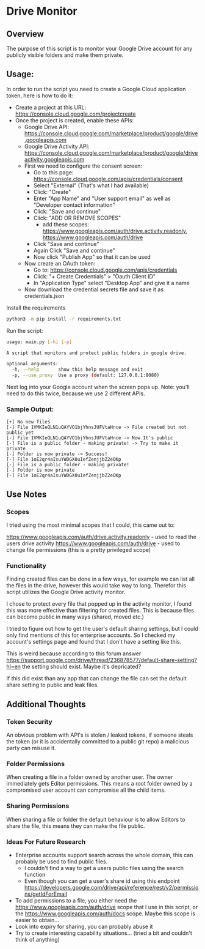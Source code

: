 # Drive Monitor

## Overview

The purpose of this script is to monitor your Google Drive account for any publicly visible folders and make them private.

## Usage:

In order to run the script you need to create a Google Cloud application token, here is how to do it:

* Create a project at this URL: https://console.cloud.google.com/projectcreate
* Once the project is created, enable these APIs:
  * Google Drive API: https://console.cloud.google.com/marketplace/product/google/drive.googleapis.com
  * Google Drive Activity API: https://console.cloud.google.com/marketplace/product/google/driveactivity.googleapis.com
  * First we need to configure the consent screen:
    * Go to this page: https://console.cloud.google.com/apis/credentials/consent
    * Select "External" (That's what I had available)
    * Click: "Create"
    * Enter "App Name" and "User support email" as well as "Developer contact information"
    * Click: "Save and continue"
    * Click: "ADD OR REMOVE SCOPES"
      * add these scopes: https://www.googleapis.com/auth/drive.activity.readonly, https://www.googleapis.com/auth/drive
    * Click "Save and continue"
    * Again Click "Save and continue"
    * Now click "Publish App" so that it can be used
  * Now create an OAuth token:
    * Go to: https://console.cloud.google.com/apis/credentials
    * Click: "+ Create Credentials" > "Oauth Client ID"
    * In "Application Type" select "Desktop App" and give it a name
  * Now download the credential secrets file and save it as credentials.json

Install the requirements

```bash
python3 -m pip install -r requirements.txt
```


Run the script:

```bash
usage: main.py [-h] [-p]

A script that monitors and protect public folders in google drive.

optional arguments:
  -h, --help       show this help message and exit
  -p, --use_proxy  Use a proxy (default: 127.0.0.1:8080)
```

Next log into your Google account when the screen pops up. Note: you'll need to do this twice, because we use 2 different APIs.

### Sample Output:
```
[+] No new files
[-] File 1VMKIeQLN1uQAYVO1bjYhnsJUFVtaHnce -> File created but not public yet
[-] File 1VMKIeQLN1uQAYVO1bjYhnsJUFVtaHnce -> Now It's public
[-] File is a public folder - making private! -> Try to make it private
[-] Folder is now private -> Success!
[-] File 1oE2qr4aIsuYWDGX0uIefZenjjbZ2eQKp
[-] File is a public folder - making private!
[-] Folder is now private
[-] File 1oE2qr4aIsuYWDGX0uIefZenjjbZ2eQKp
```

## Use Notes

### Scopes

I tried using the most minimal scopes that I could, this came out to:

https://www.googleapis.com/auth/drive.activity.readonly - used to read the users drive activity
https://www.googleapis.com/auth/drive - used to change file permissions (this is a pretty privileged scope)

### Functionality

Finding created files can be done in a few ways, for example we can list all the files in the drive, however this would take way to long.
Therefor this script utilizes the Google Drive activity monitor.

I chose to protect every file that popped up in the activity monitor, I found this was more effective than filtering for created files.
This is because files can become public in many ways (shared, moved etc.)

I tried to figure out how to get the user's default sharing settings, but I could only find mentions of this for enterprise accounts.
So I checked my account's settings page and found that I don't have a setting like this.

This is weird because according to this forum answer https://support.google.com/drive/thread/236878577/default-share-setting?hl=en the setting should exist. Maybe it's depricated?

If this did exist than any app that can change the file can set the default share setting to public and leak files.

## Additional Thoughts

### Token Security

An obvious problem with API's is stolen / leaked tokens, if someone steals the token (or it is accidentally committed to a public git repo) a malicious party can misuse it.

### Folder Permissions

When creating a file in a folder owned by another user. The owner immediately gets Editor permissions. This means a root folder owned by a compromised user account can compromise all the child items.

### Sharing Permissions

When sharing a file or folder the default behaviour is to allow Editors to share the file, this means they can make the file public.

### Ideas For Future Research

* Enterprise accounts support search across the whole domain, this can probably be used to find public files.
  * I couldn't find a way to get a users public files using the search function
  * Even though you can get a user's share id using this endpoint https://developers.google.com/drive/api/reference/rest/v2/permissions/getIdForEmail
* To add permissions to a file, you either need the https://www.googleapis.com/auth/drive scope that I use in this script, or the  https://www.googleapis.com/auth/docs
scope. Maybe this scope is easier to obtain...
* Look into expiry for sharing, you can probably abuse it
* Try to create interesting capability situations... (tried a bit and couldn't think of anything)
